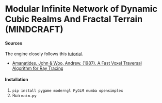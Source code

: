 # Modular Infinite Network of Dynamic Cubic Realms And Fractal Terrain (MINDCRAFT)

#### Sources

The engine closely follows this [tutorial](https://www.youtube.com/watch?v=Ab8TOSFfNp4).

- [Amanatides, John & Woo, Andrew. (1987). A Fast Voxel Traversal Algorithm for Ray Tracing](http://www.cse.yorku.ca/~amana/research/grid.pdf)

#### Installation

1. `pip install pygame moderngl PyGLM numba opensimplex`
2. Run `main.py`
